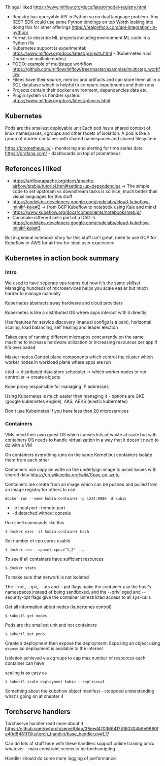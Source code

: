 Things I liked
https://www.mlflow.org/docs/latest/model-registry.html

* Registry has queryable API in Python so no dual language problem. Any REST SDK could use some Python bindings on top
Worth looking into doing this for other offerings https://realpython.com/api-integration-in-python/
* Format to describe ML projects including environment ML code in a Python file
* Kubernetes support is experimental: https://www.mlflow.org/docs/latest/projects.html - (Kubernetes runs Docker on multiple nodes)
* TODO: example of multistage workflow https://github.com/mlflow/mlflow/tree/master/examples/multistep_workflow
* Filees have their source, metrics and artifacts and can store them all in a SQL database which is helpful to compare experiments and their runs
* Projects contain their docker environment, dependencies data etc.
* Plugin system vs handler system: https://www.mlflow.org/docs/latest/plugins.html

## Kubernetes
Pods are the smallest deployable unit
Each pod has a shared context of linux namespaces, cgroups and other facets of isolation. 
A pod is like a group of docker container with shared namespaces and shared filesystem

https://prometheus.io/ - monitoring and alerting for time series data
https://grafana.com/ - dashboards on top of prometheus



## References I liked
* https://airflow.apache.org/docs/apache-airflow/stable/tutorial.html#setting-up-dependencies -> The simple code to set upstream vs downstream tasks is so nice, much better than visual languages for this stuff
* https://codelabs.developers.google.com/codelabs/cloud-kubeflow-minikf-kale#2 -> from GCP Kubeflow to notebook using Kale and minkf
* https://www.kubeflow.org/docs/components/notebooks/setup/
* Can make different cells part of a DAG -> https://codelabs.developers.google.com/codelabs/cloud-kubeflow-minikf-kale#3



But in general notebook story for this stuff isn't great, need to use GCP for Kubeflow or AWS for airflow for ideal user experience

## Kubernetes in action book summary

### Intro
We used to have seperate ops teams but now it's the same skillset
Managing hundreds of microservices helps you scale easier but much harder to manage manually

Kubernetes abstracts away hardware and cloud providers

Kubernetes is like a distributed OS where apps interact with it directly

Has features for service discovery (manual configs is a pain), horizontal scaling, load balancing, self healing and leader election

Takes care of running different microapps concurrently on the same machine to increase hardware utilization or increasing resources per app if it's overloaded

Master nodes Control plane components which control the cluster which worker nodes in workload plane where apps are run

etcd -> distributed data store
scheduler -> which worker nodes to run
controller -> create objects

Kube proxy responsible for managing IP addresses

Using Kubernetes is much easier than managing it - options are GKE (google kubernetes engine), AKS, AEKS (elastic kubernetes)

Don't use Kubernetes if you have less than 20 microservices

### Containers
VMs need their own guest OS which causes lots of waste at scale but with containers OS needs to handle virtualization in a way that it doesn't need to do with a VM

On containers everything runs on the same Kernel but containers isolate them from each other

Containers use copy on write on the underlyign image to avoid issues with shared data
https://en.wikipedia.org/wiki/Copy-on-write

Containers are create from an image which can be pushed and pulled from an image registry for others to use

```
docker run --name kubia-container -p 1234:8080 -d kubia
```

* -p local port : remote port
* -d detached without console

Run shell commands like this

```
$ docker exec -it kubia-container bash
```

Set number of cpu cores usable

```
$ docker run --cpuset-cpus="1,2" ...
```

To see if all containers have sufficient resources

```
$ docker stats
```

To make sure that network is not isolated

The --net, --ipc, --uts and --pid flags make the container use the host’s namespaces
instead of being sandboxed, and the --privileged and --security-opt flags give the
container unrestricted access to all sys-calls

Get all information about nodes (kubertenes control)

```
$ kubectl get nodes

```

Pods are the smallest unit and not containers 

```
$ kubectl get pods
```

Create a deployment then expose the deployment. Exposing an object using `expose` so deployment is available to the internet

Isolation achieved via cgroups to cap max number of resources each container can have

scaling is as easy as

```
$ kubectl scale deployment kubia --replicas=3
```

Something about the kubeflow object manifest - stoppoed understanding what's going on at chapter 4


## Torchserve handlers
Torchserve handler read more about it https://github.com/pytorch/serve/blob/38eed4703664175160304b9e9880fa40d8481f11/ts/torch_handler/base_handler.py#L17

Can do lots of stuff here with these handlers support online training or do whatever - main constraint seems to be torchscripting

Handler should do some more logging of performance